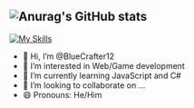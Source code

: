 ![Anurag's GitHub stats](https://github-readme-stats.vercel.app/api?username=bluecrafter12&hide=contribs,prs&theme=dark)
----
[![My Skills](https://skillicons.dev/icons?i=cs,html,css,js&perline=4)](https://skillicons.dev)
- 👋 Hi, I’m @BlueCrafter12
- 👀 I’m interested in Web/Game development
- 🌱 I’m currently learning JavaScript and C#
- 💞️ I’m looking to collaborate on ...
- 😄 Pronouns: He/Him

<!---
BlueCrafter12/BlueCrafter12 is a ✨ special ✨ repository because its `README.md` (this file) appears on your GitHub profile.
You can click the Preview link to take a look at your changes.
--->
